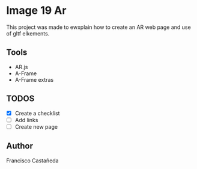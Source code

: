 # Image 19 Ar

This project was made to ewxplain how to create an AR web page and use of gltf elkements.

## Tools

* AR.js
* A-Frame
* A-Frame extras

## TODOS

- [x] Create a checklist
- [ ] Add links
- [ ] Create new page

## Author

Francisco Castañeda
